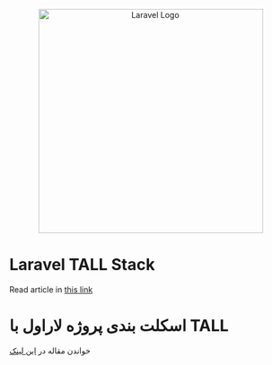<p align="center"><a href="https://laravel.com" target="_blank"><img src="https://raw.githubusercontent.com/laravel/art/master/logo-lockup/5%20SVG/2%20CMYK/1%20Full%20Color/laravel-logolockup-cmyk-red.svg" width="400" alt="Laravel Logo"></a></p>

# Laravel TALL Stack

Read article in <a href="https://virgool.io/me/stats/post/bzldboonel3x" target="_blank"> this link </a>


# اسکلت بندی پروژه لاراول با TALL
خواندن مقاله در <a href="https://virgool.io/me/stats/post/bzldboonel3x" target="_blank"> این لینک </a>
